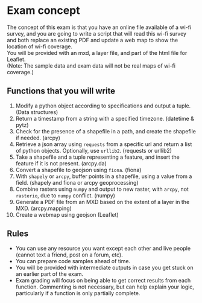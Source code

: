 # Exam concept
The concept of this exam is that you have an online file available of a wi-fi survey, and you are going to write a script that will read this wi-fi survey and both replace an existing PDF and update a web map to show the location of wi-fi coverage.  
You will be provided with an mxd, a layer file, and part of the html file for Leaflet.  
(Note: The sample data and exam data will not be real maps of wi-fi coverage.)  


## Functions that you will write  
1. Modify a python object according to specifications and output a tuple. (Data structures)  
2. Return a timestamp from a string with a specified timezone. (datetime & pytz)  
3. Check for the presence of a shapefile in a path, and create the shapefile if needed. (arcpy)  
4. Retrieve a json array using ```requests``` from a specific url and return a list of python objects. Optionally, use ```urllib2```. (requests or urllib2)  
5. Take a shapefile and a tuple representing a feature, and insert the feature if it is not present. (arcpy.da)
6. Convert a shapefile to geojson using ```fiona```. (fiona)  
7. With ```shapely``` or ```arcpy```, buffer points in a shapefile, using a value from a field. (shapely and fiona or arcpy geoprocessing)  
8. Combine rasters using ```numpy``` and output to new raster, with ```arcpy```, not ```rasterio```, due to ```numpy``` conflict. (numpy)  
9. Generate a PDF file from an MXD based on the extent of a layer in the MXD. (arcpy.mapping)  
10. Create a webmap using geojson (Leaflet)  

## Rules
* You can use any resource you want except each other and live people (cannot text a friend, post on a forum, etc).  
* You can prepare code samples ahead of time.  
* You will be provided with intermediate outputs in case you get stuck on an earlier part of the exam.  
* Exam grading will focus on being able to get correct results from each function. Commenting is not necessary, but can help explain your logic, particularly if a function is only partially complete.  
